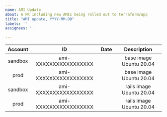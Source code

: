 ```yaml
---
name: AMI Update
about: A PR including new AMIs being rolled out to terraform/app
title: "AMI update, YYYY-MM-DD"
labels: ''
assignees: ''

---
```


<!-- This PR MUST fulfill the accepted criteria defined for DevOps PRs: -->
<!-- https://handbook.login.gov/articles/platform-acceptance-criteria.html#pull-requests -->

<!-- generate AMI data: bin/get-images -l -->
<!-- and replace the below block with the generated data -->

| Account | ID | Date | Description |
| :---: | :---: | :---: | :---: |
| sandbox | ami-XXXXXXXXXXXXXXXXX | <DATE> | base image Ubuntu 20.04 |
| prod | ami-XXXXXXXXXXXXXXXXX | <DATE> | base image Ubuntu 20.04 |
| sandbox | ami-XXXXXXXXXXXXXXXXX | <DATE> | rails image Ubuntu 20.04 |
| prod | ami-XXXXXXXXXXXXXXXXX | <DATE> | rails image Ubuntu 20.04 |

<!-- REMOVE ALL COMMENT BLOCKS, LIKE THIS ONE, BEFORE SUBMITTING! -->
